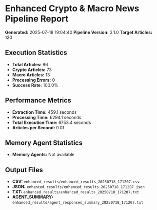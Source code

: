 # Enhanced Crypto & Macro News Pipeline Report

**Generated:** 2025-07-18 19:04:40
**Pipeline Version:** 3.1.0
**Target Articles:** 120

## Execution Statistics

- **Total Articles:** 86
- **Crypto Articles:** 73
- **Macro Articles:** 13
- **Processing Errors:** 0
- **Success Rate:** 100.0%

## Performance Metrics

- **Extraction Time:** 459.1 seconds
- **Processing Time:** 6294.1 seconds
- **Total Execution Time:** 6753.4 seconds
- **Articles per Second:** 0.01

## Memory Agent Statistics

- **Memory Agents:** Not available

## Output Files

- **CSV:** `enhanced_results/enhanced_results_20250718_171207.csv`
- **JSON:** `enhanced_results/enhanced_results_20250718_171207.json`
- **TXT:** `enhanced_results/enhanced_results_20250718_171207.txt`
- **AGENT_SUMMARY:** `enhanced_results/agent_responses_summary_20250718_171207.txt`

